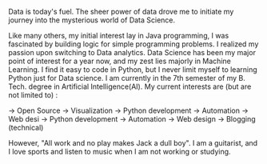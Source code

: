 

Data is today's fuel. The sheer power of data drove me to initiate my journey into the mysterious world of Data Science.

Like many others, my initial interest lay in Java programming, I was fascinated by building logic for simple programming problems. I realized my passion upon switching to Data analytics. 
Data Science has been my major point of interest for a year now, and my zest lies majorly in Machine Learning. I find it easy to code in Python, but I never limit myself to learning Python just for Data science.
I am currently in the 7th semester of my B. Tech. degree in Artificial Intelligence(AI).
My current interests are (but are not limited to) :

-> Open Source
-> Visualization
-> Python development
-> Automation
-> Web desi
-> Python development
-> Automation
-> Web design
-> Blogging (technical)

However, "All work and no play makes Jack a dull boy". I am a guitarist, and I love sports and listen to music when I am not working or studying.
